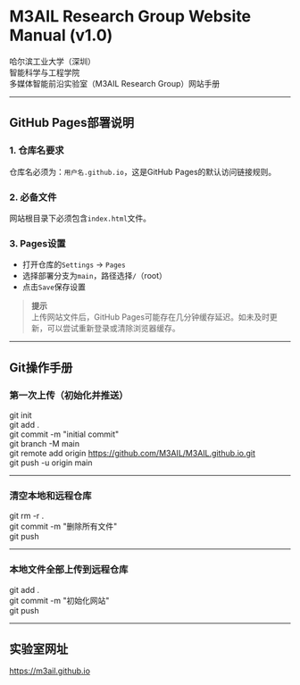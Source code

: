 
# M3AIL Research Group Website Manual (v1.0)

哈尔滨工业大学（深圳）  
智能科学与工程学院  
多媒体智能前沿实验室（M3AIL Research Group）网站手册

---

## GitHub Pages部署说明

### 1. 仓库名要求
仓库名必须为：`用户名.github.io`，这是GitHub Pages的默认访问链接规则。

### 2. 必备文件
网站根目录下必须包含`index.html`文件。

### 3. Pages设置
- 打开仓库的`Settings` -> `Pages`
- 选择部署分支为`main`，路径选择`/`（root）
- 点击`Save`保存设置

> **提示**  
> 上传网站文件后，GitHub Pages可能存在几分钟缓存延迟。如未及时更新，可以尝试重新登录或清除浏览器缓存。

---

## Git操作手册

### 第一次上传（初始化并推送）
git init  
git add .  
git commit -m "initial commit"  
git branch -M main  
git remote add origin https://github.com/M3AIL/M3AIL.github.io.git  
git push -u origin main  

---

### 清空本地和远程仓库
git rm -r .  
git commit -m "删除所有文件"  
git push  

---

### 本地文件全部上传到远程仓库
git add .  
git commit -m "初始化网站"  
git push  

---

## 实验室网址
https://m3ail.github.io
